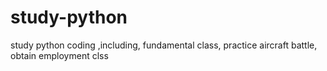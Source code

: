 # study-python
study python coding ,including, fundamental class, practice aircraft battle, obtain employment clss
